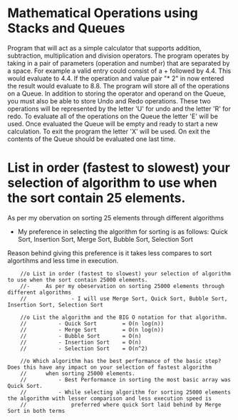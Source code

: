 # Mathematical Operations using Stacks and Queues
Program that will act as a simple calculator that supports addition, subtraction, multiplication and division operators. The program operates by taking in a pair of parameters (operation and number) that are separated by a space. For example a valid entry could consist of a + followed by 4.4. This would evaluate to 4.4. If the operation and value pair "* 2" in now entered the result would evaluate to 8.8. The program will store all of the operations on a Queue. In addition to storing the operator and operand on the Queue, you must also be able to store Undo and Redo operations. These two operations will be represented by the letter 'U' for undo and the letter 'R' for redo. To evaluate all of the operations on the Queue the letter 'E' will be used. Once evaluated the Queue will be empty and ready to start a new calculation. To exit the program the letter 'X' will be used. On exit the contents of the Queue should be evaluated one last time.

# List in order (fastest to slowest) your selection of algorithm to use when the sort contain 25 elements.  
As per my obervation on sorting 25 elements through different algorithms 
  - My preference in selecting the algorithm for sorting is as follows: Quick Sort, Insertion Sort, Merge Sort, Bubble Sort, Selection Sort
  
  Reason behind giving this preference is it takes less compares to sort algortihms and less time in execution.
        
        //o	List in order (fastest to slowest) your selection of algorithm to use when the sort contain 25000 elements.
        //-     As per my obeservation on sorting 25000 elements through different algorithms
        //              - I will use Merge Sort, Quick Sort, Bubble Sort, Insertion Sort, Selection Sort
        
        //o	List the algorithm and the BIG O notation for that algorithm. 
        //          - Quick Sort        = O(n log(n))
        //          - Merge Sort        = O(n log(n))
        //          - Bubble Sort       = O(n)
        //          - Insertion Sort    = O(n)
        //          - Selection Sort    = O(n^2)
        
        //o	Which algorithm has the best performance of the basic step?  Does this have any impact on your selection of fastest algorithm 
        //      when sorting 25000 elements.
        //          - Best Performance in sorting the most basic array was Quick Sort.
        //          - While selecting algorithm for sorting 25000 elements the algorithm with lesser comparison and less execution speed is 
        //              preferred where quick Sort laid behind by Merge Sort in both terms
